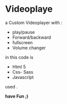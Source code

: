 # Videoplaye

a Custom Videoplayer with :

- play/pause
- Forward/backward
- fullscreen
- Volume changer

in this code is

- Html 5 
- Css- Sass
- Javascript

used .

**have Fun ;)**
